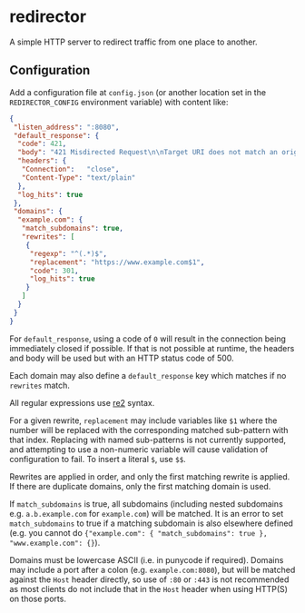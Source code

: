 # redirector

A simple HTTP server to redirect traffic from one place to another.

## Configuration

Add a configuration file at `config.json` (or another location set in the `REDIRECTOR_CONFIG` environment variable) with content like:

```json
{
 "listen_address": ":8080",
 "default_response": {
  "code": 421,
  "body": "421 Misdirected Request\n\nTarget URI does not match an origin for which the server has been configured.\n",
  "headers": {
   "Connection":   "close",
   "Content-Type": "text/plain"
  },
  "log_hits": true
 },
 "domains": {
  "example.com": {
   "match_subdomains": true,
   "rewrites": [
    {
     "regexp": "^(.*)$",
     "replacement": "https://www.example.com$1",
     "code": 301,
     "log_hits": true
    }
   ]
  }
 }
}
```

For `default_response`, using a code of `0` will result in the connection being immediately closed if possible. If that is not possible at runtime, the headers and body will be used but with an HTTP status code of 500.

Each domain may also define a `default_response` key which matches if no `rewrites` match.

All regular expressions use [re2](https://github.com/google/re2/wiki/Syntax) syntax.

For a given rewrite, `replacement` may include variables like `$1` where the number will be replaced with the corresponding matched sub-pattern with that index. Replacing with named sub-patterns is not currently supported, and attempting to use a non-numeric variable will cause validation of configuration to fail. To insert a literal `$`, use `$$`.

Rewrites are applied in order, and only the first matching rewrite is applied. If there are duplicate domains, only the first matching domain is used.

If `match_subdomains` is true, all subdomains (including nested subdomains e.g. `a.b.example.com` for `example.com`) will be matched. It is an error to set `match_subdomains` to true if a matching subdomain is also elsewhere defined (e.g. you cannot do `{"example.com": { "match_subdomains": true }, "www.example.com": {}`).

Domains must be lowercase ASCII (i.e. in punycode if required). Domains may include a port after a colon (e.g. `example.com:8080`), but will be matched against the `Host` header directly, so use of `:80` or `:443` is not recommended as most clients do not include that in the `Host` header when using HTTP(S) on those ports.
